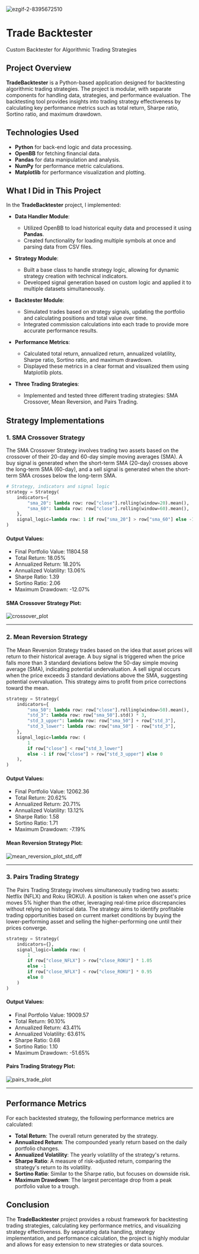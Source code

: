 ![ezgif-2-8395672510](https://github.com/user-attachments/assets/8570b918-4779-4604-ae1c-a483be5a803a)

# Trade Backtester
Custom Backtester for Algorithmic Trading Strategies

## Project Overview

**TradeBacktester** is a Python-based application designed for backtesting algorithmic trading strategies. The project is modular, with separate components for handling data, strategies, and performance evaluation. The backtesting tool provides insights into trading strategy effectiveness by calculating key performance metrics such as total return, Sharpe ratio, Sortino ratio, and maximum drawdown.

## Technologies Used

- **Python** for back-end logic and data processing.
- **OpenBB** for fetching financial data.
- **Pandas** for data manipulation and analysis.
- **NumPy** for performance metric calculations.
- **Matplotlib** for performance visualization and plotting.

## What I Did in This Project

In the **TradeBacktester** project, I implemented:

- **Data Handler Module**:
  - Utilized OpenBB to load historical equity data and processed it using **Pandas**.
  - Created functionality for loading multiple symbols at once and parsing data from CSV files.
  
- **Strategy Module**:
  - Built a base class to handle strategy logic, allowing for dynamic strategy creation with technical indicators.
  - Developed signal generation based on custom logic and applied it to multiple datasets simultaneously.
  
- **Backtester Module**:
  - Simulated trades based on strategy signals, updating the portfolio and calculating positions and total value over time.
  - Integrated commission calculations into each trade to provide more accurate performance results.
  
- **Performance Metrics**:
  - Calculated total return, annualized return, annualized volatility, Sharpe ratio, Sortino ratio, and maximum drawdown.
  - Displayed these metrics in a clear format and visualized them using Matplotlib plots.
  
- **Three Trading Strategies**:
  - Implemented and tested three different trading strategies: SMA Crossover, Mean Reversion, and Pairs Trading.

## Strategy Implementations

### 1. **SMA Crossover Strategy**

The SMA Crossover Strategy involves trading two assets based on the crossover of their 20-day and 60-day simple moving averages (SMA). A buy signal is generated when the short-term SMA (20-day) crosses above the long-term SMA (60-day), and a sell signal is generated when the short-term SMA crosses below the long-term SMA.

```python
# Strategy, indicators and signal logic
strategy = Strategy(
    indicators={
        "sma_20": lambda row: row["close"].rolling(window=20).mean(),
        "sma_60": lambda row: row["close"].rolling(window=60).mean(),
    },
    signal_logic=lambda row: 1 if row["sma_20"] > row["sma_60"] else -1,
)
```

#### Output Values:
- Final Portfolio Value: 11804.58
- Total Return: 18.05%
- Annualized Return: 18.20%
- Annualized Volatility: 13.06%
- Sharpe Ratio: 1.39
- Sortino Ratio: 2.06
- Maximum Drawdown: -12.07%

#### SMA Crossover Strategy Plot:
![crossover_plot](https://github.com/user-attachments/assets/4eb30cbe-f5d9-4be7-9995-5d7a41eacc92)

---

### 2. **Mean Reversion Strategy**

The Mean Reversion Strategy trades based on the idea that asset prices will return to their historical average. A buy signal is triggered when the price falls more than 3 standard deviations below the 50-day simple moving average (SMA), indicating potential undervaluation. A sell signal occurs when the price exceeds 3 standard deviations above the SMA, suggesting potential overvaluation. This strategy aims to profit from price corrections toward the mean.
```python
strategy = Strategy(
    indicators={
        "sma_50": lambda row: row["close"].rolling(window=50).mean(),
        "std_3": lambda row: row["sma_50"].std() * 3,
        "std_3_upper": lambda row: row["sma_50"] + row["std_3"],
        "std_3_lower": lambda row: row["sma_50"] - row["std_3"],
    },
    signal_logic=lambda row: (
        1
        if row["close"] < row["std_3_lower"]
        else -1 if row["close"] > row["std_3_upper"] else 0
    ),
)
```

#### Output Values:
- Final Portfolio Value: 12062.36
- Total Return: 20.62%
- Annualized Return: 20.71%
- Annualized Volatility: 13.12%
- Sharpe Ratio: 1.58
- Sortino Ratio: 1.71
- Maximum Drawdown: -7.19%

#### Mean Reversion Strategy Plot:
![mean_reversion_plot_std_off](https://github.com/user-attachments/assets/97ba1430-a38c-42e3-b174-056e79b2a9ff)

---

### 3. **Pairs Trading Strategy**

The Pairs Trading Strategy involves simultaneously trading two assets: Netflix (NFLX) and Roku (ROKU). A position is taken when one asset's price moves 5% higher than the other, leveraging real-time price discrepancies without relying on historical data. The strategy aims to identify profitable trading opportunities based on current market conditions by buying the lower-performing asset and selling the higher-performing one until their prices converge.
```python
strategy = Strategy(
    indicators={},
    signal_logic=lambda row: (
        1
        if row["close_NFLX"] > row["close_ROKU"] * 1.05
        else -1
        if row["close_NFLX"] < row["close_ROKU"] * 0.95
        else 0
    )
)
```

#### Output Values:
- Final Portfolio Value: 19009.57
- Total Return: 90.10%
- Annualized Return: 43.41%
- Annualized Volatility: 63.61%
- Sharpe Ratio: 0.68
- Sortino Ratio: 1.10
- Maximum Drawdown: -51.65%

#### Pairs Trading Strategy Plot:
![pairs_trade_plot](https://github.com/user-attachments/assets/9ffc1ed0-5a76-4ae1-a901-6719b25cb264)

---

## Performance Metrics

For each backtested strategy, the following performance metrics are calculated:

- **Total Return**: The overall return generated by the strategy.
- **Annualized Return**: The compounded yearly return based on the daily portfolio changes.
- **Annualized Volatility**: The yearly volatility of the strategy's returns.
- **Sharpe Ratio**: A measure of risk-adjusted return, comparing the strategy's return to its volatility.
- **Sortino Ratio**: Similar to the Sharpe ratio, but focuses on downside risk.
- **Maximum Drawdown**: The largest percentage drop from a peak portfolio value to a trough.

## Conclusion

The **TradeBacktester** project provides a robust framework for backtesting trading strategies, calculating key performance metrics, and visualizing strategy effectiveness. By separating data handling, strategy implementation, and performance calculation, the project is highly modular and allows for easy extension to new strategies or data sources.

